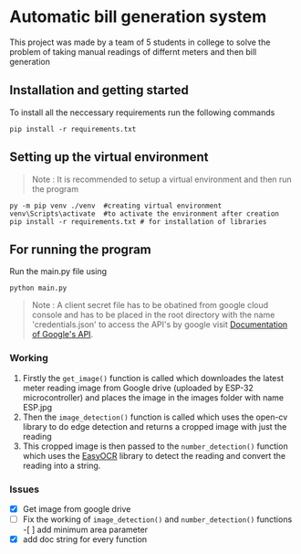 # Automatic bill generation system

This project was made by a team of 5 students in college to solve the problem of taking manual readings of differnt meters and then bill generation

## Installation and getting started

To install all the neccessary requirements run the following commands

```
pip install -r requirements.txt
```

## Setting up the virtual environment

> Note : It is recommended to setup a virtual environment and then run the program

```
py -m pip venv ./venv  #creating virtual environment
venv\Scripts\activate  #to activate the environment after creation
pip install -r requirements.txt # for installation of libraries

```

## For running the program

Run the main.py file using

```
python main.py
```

> Note : A client secret file has to be obatined from google cloud console and has to be placed in the root directory with the name 'credentials.json' to access the API's by google visit [Documentation of Google's API](https://developers.google.com/workspace/guides/create-credentials).

### Working

1. Firstly the `get_image()` function is called which downloades the latest meter reading image from Google drive (uploaded by ESP-32 microcontroller) and places the image in the images folder with name ESP.jpg
2. Then the `image_detection()` function is called which uses the open-cv library to do edge detection and returns a cropped image with just the reading
3. This cropped image is then passed to the `number_detection()` function which uses the [EasyOCR](https://github.com/JaidedAI/EasyOCR) library to detect the reading and convert the reading into a string.

### Issues

- [x] Get image from google drive
- [ ] Fix the working of `image_detection()` and `number_detection()` functions -[ ] add minimum area parameter
- [x] add doc string for every function
